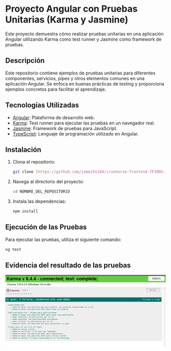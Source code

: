 # Proyecto Angular con Pruebas Unitarias (Karma y Jasmine)

Este proyecto demuestra cómo realizar pruebas unitarias en una aplicación Angular utilizando Karma como test runner y Jasmine como framework de pruebas.

## Descripción

Este repositorio contiene ejemplos de pruebas unitarias para diferentes componentes, servicios, pipes y otros elementos comunes en una aplicación Angular. Se enfoca en buenas prácticas de testing y proporciona ejemplos concretos para facilitar el aprendizaje.

## Tecnologías Utilizadas

*   [Angular](https://angular.io/): Plataforma de desarrollo web.
*   [Karma](https://karma-runner.github.io/latest/index.html): Test runner para ejecutar las pruebas en un navegador real.
*   [Jasmine](https://jasmine.github.io/): Framework de pruebas para JavaScript.
*   [TypeScript](https://www.typescriptlang.org/): Lenguaje de programación utilizado en Angular.

## Instalación

1.  Clona el repositorio:

    ```bash
    git clone [https://github.com/jame291104/ironhorse-frontend-TF300h.git](https://github.com/jame291104/ironhorse-frontend-TF300h.git)
    ```

2.  Navega al directorio del proyecto:

    ```bash
    cd NOMBRE_DEL_REPOSITORIO
    ```

3.  Instala las dependencias:

    ```bash
    npm install
    ```

## Ejecución de las Pruebas

Para ejecutar las pruebas, utiliza el siguiente comando:

```bash
ng test
```

## Evidencia del resultado de las pruebas
![Texto alternativo](/Frontend/public/assets/Pruebas%20Frontend%20exitosas%20captura.png)